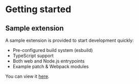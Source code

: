 # Getting started

## Sample extension

A sample extension is provided to start development quickly:

- Pre-configured build system (esbuild)
- TypeScript support
- Both web and Node.js entrypoints
- Example patch & Webpack modules

You can view it [here](https://github.com/moonlight-mod/sample-extension).
